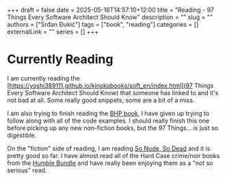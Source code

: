 +++ 
draft = false
date = 2025-05-16T14:57:10+12:00
title = "Reading - 97 Things Every Software Architect Should Know"
description = ""
slug = ""
authors = ["Srđan Đukić"]
tags = ["book", "reading"]
categories = []
externalLink = ""
series = []
+++
# Currently Reading

I am currently reading the [https://yoshi389111.github.io/kinokobooks/soft_en/index.html](97 Things Every Software Architect Should Know)
that someone has linked to and it's not bad at all. Some really good snippets, some are a bit of a miss.

I am also trying to finish reading the [BHP book](https://www.goodreads.com/book/show/54716652-black-hat-python), I have given up trying
to follow along with all of the code examples. I should really finish this one before picking up any new non-fiction books, but the 97
Things... is just so digestible.

On the "fiction" side of reading, I am reading [So Nude, So Dead](https://www.goodreads.com/book/show/24883453-so-nude-so-dead) and it is
pretty good so far. I have almost read all of the Hard Case crime/noir books from the [Humble Bundle](https://www.humblebundle.com/hard-case-crime-books)
and have really been enjoying them as a "not so serious" read.